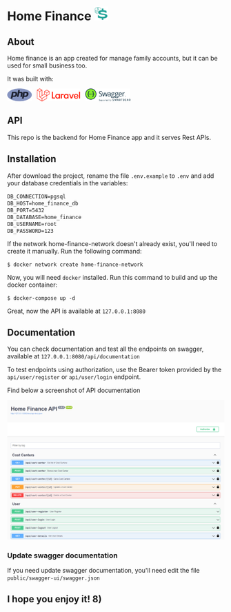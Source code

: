# Home Finance ![Logo](./storage/api-docs/api-logo.png?raw=true "Logo")

## About

Home finance is an app created for manage family accounts, but it can be used for small business too.

It was built with:
<div>
<img src="./storage/api-docs/php-logo.png" alt="php" height="30"/>
&nbsp;
<img src="./storage/api-docs/laravel-logo.png" alt="laravel" height="30"/>
&nbsp;
<img src="./storage/api-docs/swagger-logo.png" alt="swagger" height="30"/>
</div>


## API

This repo is the backend for Home Finance app and it serves Rest APIs.

## Installation
After download the project, rename the file `.env.example` to `.env` and add your database credentials in the variables:

```
DB_CONNECTION=pgsql
DB_HOST=home_finance_db
DB_PORT=5432
DB_DATABASE=home_finance
DB_USERNAME=root
DB_PASSWORD=123
```

If the network home-finance-network doesn't already exist, you'll need to create it manually. Run the following command:

```
$ docker network create home-finance-network
```

Now, you will need `docker` installed. Run this command to build and up the docker container:

```
$ docker-compose up -d
```

Great, now the API is available at `127.0.0.1:8080`

## Documentation

You can check documentation and test all the endpoints on swagger, available at `127.0.0.1:8080/api/documentation`

To test endpoints using authorization, use the Bearer token provided by the `api/user/register` or `api/user/login` endpoint.

Find below a screenshot of API documentation

![API Documentation](./storage/api-docs/api-docs.png?raw=true "API Documentation")

### Update swagger documentation

If you need update swagger documentation, you'll need edit the file `public/swagger-ui/swagger.json`

## I hope you enjoy it! 8)